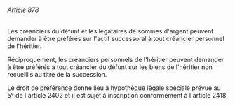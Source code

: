 ###### Article 878

Les créanciers du défunt et les légataires de sommes d'argent peuvent demander à être préférés sur l'actif successoral à tout créancier personnel de l'héritier.

Réciproquement, les créanciers personnels de l'héritier peuvent demander à être préférés à tout créancier du défunt sur les biens de l'héritier non recueillis au titre de la succession.

Le droit de préférence donne lieu à hypothèque légale spéciale prévue au 5° de l'article 2402 et il est sujet à inscription conformément à l'article 2418.

